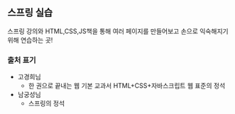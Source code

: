 ## 스프링 실습
스프링 강의와 HTML,CSS,JS책을 통해 여러 페이지를 만들어보고 손으로 익숙해지기 위해
연습하는 곳!

### 출처 표기
- 고경희님
  - 한 권으로 끝내는 웹 기본 교과서 HTML+CSS+자바스크립트 웹 표준의 정석
- 남궁성님
  - 스프링의 정석

